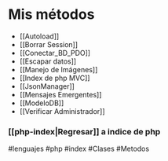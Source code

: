 # Mis métodos

- [[Autoload]]
- [[Borrar Session]]
- [[Conectar_BD_PDO]]
- [[Escapar datos]]
- [[Manejo de Imágenes]]
- [[Index de php MVC]]
- [[JsonManager]]
- [[Mensajes Emergentes]]
- [[ModeloDB]]
- [[Verificar Administrador]]

### [[php-index|Regresar]]  a indice de php
#lenguajes #php #index #Clases #Metodos